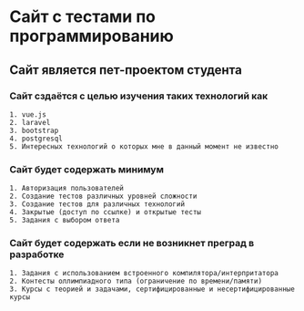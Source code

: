 # Сайт с тестами по программированию
## Сайт является пет-проектом студента
### Сайт сздаётся с целью изучения таких технологий как 
    1. vue.js
    2. laravel
    3. bootstrap
    4. postgresql
    5. Интересных технологий о которых мне в данный момент не известно
### Сайт будет содержать минимум
    1. Авторизация пользователей
    2. Создание тестов различных уровней сложности 
    3. Создание тестов для различных технологий
    4. Закрытые (доступ по ссылке) и открытые тесты
    5. Задания с выбором ответа
### Сайт будет содержать если не возникнет преград в разработке 
    1. Задания с использованием встроенного компилятора/интерпритатора 
    2. Контесты оллимпиадного типа (ограничение по времени/памяти)
    3. Курсы с теорией и задачами, сертифицированные и несертифицированные курсы
